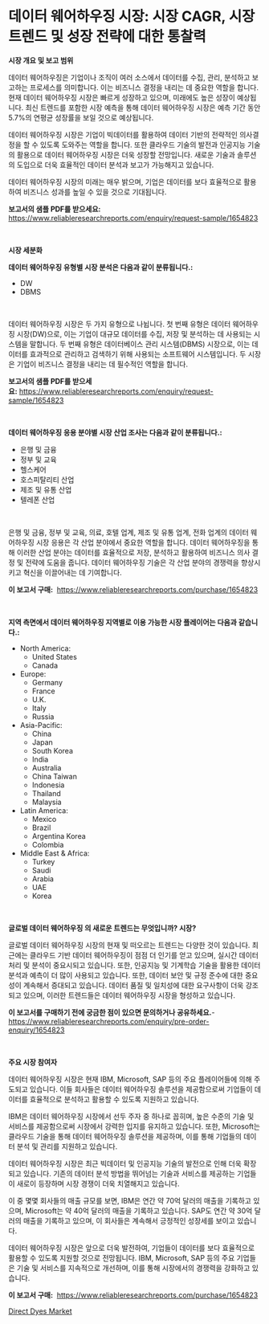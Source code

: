 <p><h1>데이터 웨어하우징 시장: 시장 CAGR, 시장 트렌드 및 성장 전략에 대한 통찰력</h1></p><p><strong>시장 개요 및 보고 범위</strong></p>
<p><p>데이터 웨어하우징은 기업이나 조직이 여러 소스에서 데이터를 수집, 관리, 분석하고 보고하는 프로세스를 의미합니다. 이는 비즈니스 결정을 내리는 데 중요한 역할을 합니다. 현재 데이터 웨어하우징 시장은 빠르게 성장하고 있으며, 미래에도 높은 성장이 예상됩니다. 최신 트렌드를 포함한 시장 예측을 통해 데이터 웨어하우징 시장은 예측 기간 동안 5.7%의 연평균 성장률을 보일 것으로 예상됩니다. </p><p>데이터 웨어하우징 시장은 기업이 빅데이터를 활용하여 데이터 기반의 전략적인 의사결정을 할 수 있도록 도와주는 역할을 합니다. 또한 클라우드 기술의 발전과 인공지능 기술의 활용으로 데이터 웨어하우징 시장은 더욱 성장할 전망입니다. 새로운 기술과 솔루션의 도입으로 더욱 효율적인 데이터 분석과 보고가 가능해지고 있습니다.</p><p>데이터 웨어하우징 시장의 미래는 매우 밝으며, 기업은 데이터를 보다 효율적으로 활용하여 비즈니스 성과를 높일 수 있을 것으로 기대됩니다.</p></p>
<p><strong>보고서의 샘플 PDF를 받으세요:</strong> <a href="https://www.reliableresearchreports.com/enquiry/request-sample/1654823">https://www.reliableresearchreports.com/enquiry/request-sample/1654823</a></p>
<p>&nbsp;</p>
<p><strong>시장 세분화</strong></p>
<p><strong>데이터 웨어하우징 유형별 시장 분석은 다음과 같이 분류됩니다.:</strong></p>
<p><ul><li>DW</li><li>DBMS</li></ul></p>
<p>&nbsp;</p>
<p><p>데이터 웨어하우징 시장은 두 가지 유형으로 나뉩니다. 첫 번째 유형은 데이터 웨어하우징 시장(DW)으로, 이는 기업이 대규모 데이터를 수집, 저장 및 분석하는 데 사용되는 시스템을 말합니다. 두 번째 유형은 데이터베이스 관리 시스템(DBMS) 시장으로, 이는 데이터를 효과적으로 관리하고 검색하기 위해 사용되는 소프트웨어 시스템입니다. 두 시장은 기업이 비즈니스 결정을 내리는 데 필수적인 역할을 합니다.</p></p>
<p><strong>보고서의 샘플 PDF를 받으세요:</strong>&nbsp;<a href="https://www.reliableresearchreports.com/enquiry/request-sample/1654823">https://www.reliableresearchreports.com/enquiry/request-sample/1654823</a></p>
<p>&nbsp;</p>
<p><strong> 데이터 웨어하우징 응용 분야별 시장 산업 조사는 다음과 같이 분류됩니다.:</strong></p>
<p><ul><li>은행 및 금융</li><li>정부 및 교육</li><li>헬스케어</li><li>호스피탈리티 산업</li><li>제조 및 유통 산업</li><li>텔레폰 산업</li></ul></p>
<p>&nbsp;</p>
<p><p>은행 및 금융, 정부 및 교육, 의료, 호텔 업계, 제조 및 유통 업계, 전화 업계의 데이터 웨어하우징 시장 응용은 각 산업 분야에서 중요한 역할을 합니다. 데이터 웨어하우징을 통해 이러한 산업 분야는 데이터를 효율적으로 저장, 분석하고 활용하여 비즈니스 의사 결정 및 전략에 도움을 줍니다. 데이터 웨어하우징 기술은 각 산업 분야의 경쟁력을 향상시키고 혁신을 이끌어내는 데 기여합니다.</p></p>
<p><strong>이 보고서 구매:</strong>&nbsp; <a href="https://www.reliableresearchreports.com/purchase/1654823">https://www.reliableresearchreports.com/purchase/1654823</a></p>
<p>&nbsp;</p>
<p><strong>지역 측면에서 데이터 웨어하우징 지역별로 이용 가능한 시장 플레이어는 다음과 같습니다.:</strong></p>
<p><ul>
    <li>
        North America:
        <ul>
            <li>United States</li>
            <li>Canada</li>
        </ul>
    </li>
    <li>
        Europe:
        <ul>
            <li>Germany</li>
            <li>France</li>
            <li>U.K.</li>
            <li>Italy</li>
            <li>Russia</li>
        </ul>
    </li>
    <li>
        Asia-Pacific:
        <ul>
            <li>China</li>
            <li>Japan</li>
            <li>South Korea</li>
            <li>India</li>
            <li>Australia</li>
            <li>China Taiwan</li>
            <li>Indonesia</li>
            <li>Thailand</li>
            <li>Malaysia</li>
        </ul>
    </li>
    <li>
        Latin America:
        <ul>
            <li>Mexico</li>
            <li>Brazil</li>
            <li>Argentina Korea</li>
            <li>Colombia</li>
        </ul>
    </li>
    <li>
        Middle East & Africa:
        <ul>
            <li>Turkey</li>
            <li>Saudi</li>
            <li>Arabia</li>
            <li>UAE</li>
            <li>Korea</li>
        </ul>
    </li>
    </ul></p>
<p>&nbsp;</p>
<p><strong>글로벌 데이터 웨어하우징 의 새로운 트렌드는 무엇입니까? 시장?</strong></p>
<p><p>글로벌 데이터 웨어하우징 시장의 현재 및 떠오르는 트렌드는 다양한 것이 있습니다. 최근에는 클라우드 기반 데이터 웨어하우징이 점점 더 인기를 얻고 있으며, 실시간 데이터 처리 및 분석이 중요시되고 있습니다. 또한, 인공지능 및 기계학습 기술을 활용한 데이터 분석과 예측이 더 많이 사용되고 있습니다. 또한, 데이터 보안 및 규정 준수에 대한 중요성이 계속해서 증대되고 있습니다. 데이터 품질 및 일치성에 대한 요구사항이 더욱 강조되고 있으며, 이러한 트렌드들은 데이터 웨어하우징 시장을 형성하고 있습니다.</p></p>
<p><strong>이 보고서를 구매하기 전에 궁금한 점이 있으면 문의하거나 공유하세요.</strong>- <a href="https://www.reliableresearchreports.com/enquiry/pre-order-enquiry/1654823">https://www.reliableresearchreports.com/enquiry/pre-order-enquiry/1654823</a></p>
<p>&nbsp;</p>
<p><strong>주요 시장 참여자</strong></p>
<p><p>데이터 웨어하우징 시장은 현재 IBM, Microsoft, SAP 등의 주요 플레이어들에 의해 주도되고 있습니다. 이들 회사들은 데이터 웨어하우징 솔루션을 제공함으로써 기업들이 데이터를 효율적으로 분석하고 활용할 수 있도록 지원하고 있습니다.</p><p>IBM은 데이터 웨어하우징 시장에서 선두 주자 중 하나로 꼽히며, 높은 수준의 기술 및 서비스를 제공함으로써 시장에서 강력한 입지를 유지하고 있습니다. 또한, Microsoft는 클라우드 기술을 통해 데이터 웨어하우징 솔루션을 제공하며, 이를 통해 기업들의 데이터 분석 및 관리를 지원하고 있습니다.</p><p>데이터 웨어하우징 시장은 최근 빅데이터 및 인공지능 기술의 발전으로 인해 더욱 확장되고 있습니다. 기존의 데이터 분석 방법을 뛰어넘는 기술과 서비스를 제공하는 기업들이 새로이 등장하며 시장 경쟁이 더욱 치열해지고 있습니다.</p><p>이 중 몇몇 회사들의 매출 규모를 보면, IBM은 연간 약 70억 달러의 매출을 기록하고 있으며, Microsoft는 약 40억 달러의 매출을 기록하고 있습니다. SAP도 연간 약 30억 달러의 매출을 기록하고 있으며, 이 회사들은 계속해서 긍정적인 성장세를 보이고 있습니다.</p><p>데이터 웨어하우징 시장은 앞으로 더욱 발전하여, 기업들이 데이터를 보다 효율적으로 활용할 수 있도록 지원할 것으로 전망됩니다. IBM, Microsoft, SAP 등의 주요 기업들은 기술 및 서비스를 지속적으로 개선하며, 이를 통해 시장에서의 경쟁력을 강화하고 있습니다.</p></p>
<p><strong>이 보고서 구매:</strong>&nbsp;&nbsp;<a href="https://www.reliableresearchreports.com/purchase/1654823">https://www.reliableresearchreports.com/purchase/1654823</a></p>
<p><p><a href="https://eight-handstand-8fb.notion.site/Direct-Dyes-Market-Insights-Market-Players-and-Forecast-Till-2031-72b253ef5df04660be135154b4236f69">Direct Dyes Market</a></p></p>
